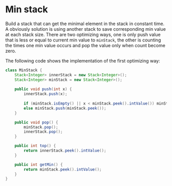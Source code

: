 # Min stack

Build a stack that can get the minimal element in the stack in constant time.
A obviously solution is using another stack to save corresponding min value
at each stack size. There are two optimizing ways, one is only push value that is
less or equal to current min value to `minStack`, the other is counting the times
one min value occurs and pop the value only when count become zero.

The following code shows the implementation of the first optimizing way:

```java
class MinStack {
    Stack<Integer> innerStack = new Stack<Integer>();
    Stack<Integer> minStack = new Stack<Integer>();
    
    public void push(int x) {
        innerStack.push(x);
        
        if (minStack.isEmpty() || x < minStack.peek().intValue()) minStack.push(x);
        else minStack.push(minStack.peek());
    }

    public void pop() {
        minStack.pop();
        innerStack.pop();
    }

    public int top() {
        return innerStack.peek().intValue();
    }

    public int getMin() {
        return minStack.peek().intValue();
    }
}
```

